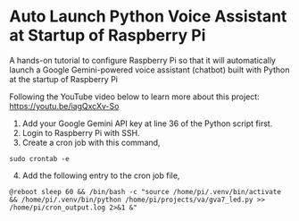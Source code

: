 # Auto Launch Python Voice Assistant at Startup of Raspberry Pi

A hands-on tutorial to configure Raspberry Pi so that it will automatically launch a Google Gemini-powered voice assistant (chatbot) built with Python at the startup of Raspberry Pi

Following the YouTube video below to learn more about this project:     
https://youtu.be/iagQxcXv-So

1. Add your Google Gemini API key at line 36 of the Python script first. 
2. Login to Raspberry Pi with SSH. 
3. Create a cron job with this command, 
```console 
sudo crontab -e
```

4. Add the following entry to the cron job file, 
```console 
@reboot sleep 60 && /bin/bash -c "source /home/pi/.venv/bin/activate && /home/pi/.venv/bin/python /home/pi/projects/va/gva7_led.py >> /home/pi/cron_output.log 2>&1 &"
```
